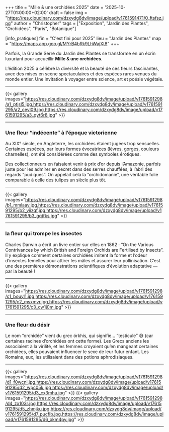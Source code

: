 +++
title = "Mille & une orchidées 2025"
date = '2025-10-27T01:00:00+02:00'
draft = false
img = "https://res.cloudinary.com/dzxydg8dv/image/upload/v1761591471/0_ftsfsz.jpg"
author = "Christopher"
tags = ["Exposition", "Jardin des Plantes", "Orchidées", "Paris", "Botanique"]

[info_pratiques]
fin = "C'est fini pour 2025"
lieu = "Jardin des Plantes"
map = "https://maps.app.goo.gl/MYrB4bRk9LhWajXt8"
+++

Parfois, la Grande Serre du Jardin des Plantes se transforme en un écrin luxuriant pour accueillir **Mille & une orchidées**. 

L’édition 2025 a célèbré la diversité et la beauté de ces fleurs fascinantes, avec des mises en scène spectaculaires et des espèces rares venues du monde entier. 
Une invitation à voyager entre science, art et poésie végétale.

---

{{< gallery images="https://res.cloudinary.com/dzxydg8dv/image/upload/v1761591298/a1_ptjsl5.jpg,https://res.cloudinary.com/dzxydg8dv/image/upload/v1761591295/a2_cevl09.jpg,https://res.cloudinary.com/dzxydg8dv/image/upload/v1761591295/a3_qyt6r8.jpg" >}}

---
### Une fleur “indécente” à l’époque victorienne

Au XIXᵉ siècle, en Angleterre, les orchidées étaient jugées trop sensuelles.
Certaines espèces, par leurs formes évocatrices (lèvres, gorges, couleurs charnelles), ont été considérées comme des symboles érotiques.

Des collectionneurs en faisaient venir à prix d’or depuis l’Amazonie, parfois juste pour les admirer en secret dans des serres chauffées, à l’abri des regards “pudiques”.
On appelait cela la “orchidomanie”, une véritable folie comparable à celle des tulipes un siècle plus tôt.

---

{{< gallery images="https://res.cloudinary.com/dzxydg8dv/image/upload/v1761591298/b1_mmlaav.jpg,https://res.cloudinary.com/dzxydg8dv/image/upload/v1761591295/b2_viizqf.jpg,https://res.cloudinary.com/dzxydg8dv/image/upload/v1761591295/b3_gqtfks.jpg" >}}

---

### la fleur qui trompe les insectes

Charles Darwin a écrit un livre entier sur elles en 1862 :
 “On the Various Contrivances by which British and Foreign Orchids are Fertilised by Insects”.
Il y explique comment certaines orchidées imitent la forme et l’odeur d’insectes femelles pour attirer les mâles et assurer leur pollinisation.
C’est une des premières démonstrations scientifiques d’évolution adaptative — par la beauté !

---

{{< gallery images="https://res.cloudinary.com/dzxydg8dv/image/upload/v1761591298/c1_bouyl1.jpg,https://res.cloudinary.com/dzxydg8dv/image/upload/v1761591295/c2_msxmvr.jpg,https://res.cloudinary.com/dzxydg8dv/image/upload/v1761591295/c3_cw1j0m.jpg" >}}

---

### Une fleur du désir

Le nom “orchidée” vient du grec órkhis, qui signifie… “testicule” 😅
(car certaines racines d’orchidées ont cette forme).
Les Grecs anciens les associaient à la virilité, et les femmes croyaient qu’en mangeant certaines orchidées, elles pouvaient influencer le sexe de leur futur enfant.
Les Romains, eux, les utilisaient dans des potions aphrodisiaques.

---

{{< gallery images="https://res.cloudinary.com/dzxydg8dv/image/upload/v1761591298/d1_f0wcni.jpg,https://res.cloudinary.com/dzxydg8dv/image/upload/v1761591295/d2_wpc05k.jpg,https://res.cloudinary.com/dzxydg8dv/image/upload/v1761591295/d3_cx3mha.jpg" >}}
{{< gallery images="https://res.cloudinary.com/dzxydg8dv/image/upload/v1761591298/d4_zx103r.jpg,https://res.cloudinary.com/dzxydg8dv/image/upload/v1761591295/d5_zhmjku.jpg,https://res.cloudinary.com/dzxydg8dv/image/upload/v1761591295/d7_pucflb.jpg,https://res.cloudinary.com/dzxydg8dv/image/upload/v1761591295/d6_xkm4py.jpg" >}}

---

